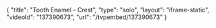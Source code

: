 {
    "title": "Tooth Enamel - Crest",
    "type": "solo",
    "layout": "iframe-static",
    "videoId": "137390673",
    "url": "\/tvpembed\/137390673"
}